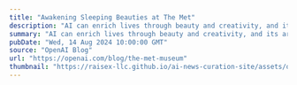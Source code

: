```yaml
---
title: "Awakening Sleeping Beauties at The Met"
description: "AI can enrich lives through beauty and creativity, and its artistic potential shines in 'Sleeping Beauties: Reawakening Fashion,' a collaborative exhibit from The Met's Costume Institute."
summary: "AI can enrich lives through beauty and creativity, and its artistic potential shines in 'Sleeping Beauties: Reawakening Fashion,' a collaborative exhibit from The Met's Costume Institute."
pubDate: "Wed, 14 Aug 2024 10:00:00 GMT"
source: "OpenAI Blog"
url: "https://openai.com/blog/the-met-museum"
thumbnail: "https://raisex-llc.github.io/ai-news-curation-site/assets/openai_logo.png"
---
```


